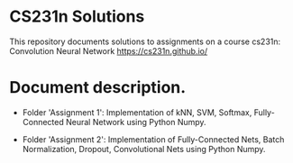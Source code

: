 # CS231n Solutions
This repository documents solutions to assignments on a course cs231n: Convolution Neural Network https://cs231n.github.io/

# Document description.
- Folder 'Assignment 1': Implementation of kNN, SVM, Softmax, Fully-Connected Neural Network using Python Numpy.

- Folder 'Assignment 2': Implementation of Fully-Connected Nets, Batch Normalization, Dropout, Convolutional Nets using Python Numpy.
